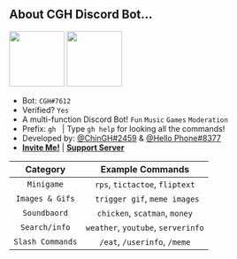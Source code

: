 ## About CGH Discord Bot...

<img src="https://avatars.githubusercontent.com/u/94438186?s=200&v=4" width=100px height=100px> <img src="https://cdn.discordapp.com/attachments/927468748334563348/1067264249589665852/avatar.png" width=100px height=100px> 

- Bot: `CGH#7612`
- Verified? `Yes`
- A multi-function Discord Bot! `Fun` `Music` `Games` `Moderation`
- Prefix: `gh ` | Type `gh help` for looking all the commands!
- Developed by: [@ChinGH#2459](https://github.com/chingh1123) & [@Hello Phone#8377](https://github.com/hello1234316)
- [**Invite Me!**](https://discord.com/api/oauth2/authorize?client_id=837564399833055272&permissions=4063558227&scope=bot%20applications.commands) | [**Support Server**](https://discord.gg/ZaExNbkjPt)

|   Category   |     Example Commands      |
|:----------:|:-------------:|
| `Minigame` | `rps`, `tictactoe`, `fliptext` |
| `Images & Gifs` |   ` trigger gif`, `meme images`   |
| `Soundbaord` | `chicken`, `scatman`, `money` |
| `Search/info` | `weather`, `youtube`, `serverinfo` |
| `Slash Commands` | `/eat`, `/userinfo`, `/meme` |
